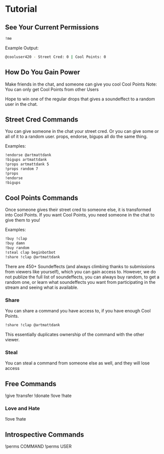 # Tutorial

## See Your Current Permissions

```bash
!me
```

Example Output:

```bash
@cooluser420 - Street Cred: 0 | Cool Points: 0
```

## How Do You Gain Power

Make friends in the chat, and someone can give you cool Cool Points
Note: You can only get Cool Points from other Users

Hope to win one of the regular drops that gives a soundeffect to a random user
in the chat.

## Street Cred Commands

You can give someone in the chat your street cred. Or you can give some or all
of it to a random user. props, endorse, bigups all do the same thing.

Examples:

```bash
!endorse @artmattdank
!bigups artmattdank
!props artmattdank 5
!props random 7
!props
!endorse
!bigups
```

## Cool Points Commands

Once someone gives their street cred to someone else, it is transformed into
Cool Points. If you want Cool Points, you need someone in the chat to give them
to you!

Examples:

```bash
!buy !clap
!buy damn
!buy random
!steal clap beginbotbot
!share !clap @artmattdank
```

There are 450+ Soundeffects (and always climbing thanks to submissions from
viewers like yourself), which you can gain access to. However, we do not publize
the full list of soundeffects, you can always buy random, to get a random one,
or learn what soundeffects you want from participating in the stream and seeing
what is available.

### Share

You can share a command you have access to, if you have enough Cool Points.

```bash
!share !clap @artmattdank
```

This essentially duplicates ownership of the command with the other viewer.

### Steal

You can steal a command from someone else as well, and they will lose access

## Free Commands

!give
!transfer
!donate
!love
!hate

### Love and Hate

!love
!hate

## Introspective Commands

!perms COMMAND
!perms USER
